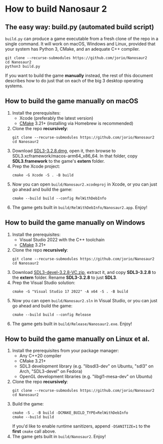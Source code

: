 # How to build Nanosaur 2

## The easy way: build.py (automated build script)

`build.py` can produce a game executable from a fresh clone of the repo in a single command. It will work on macOS, Windows and Linux, provided that your system has Python 3, CMake, and an adequate C++ compiler.

```
git clone --recurse-submodules https://github.com/jorio/Nanosaur2
cd Nanosaur2
python3 build.py
```

If you want to build the game **manually** instead, the rest of this document describes how to do just that on each of the big 3 desktop operating systems.

## How to build the game manually on macOS

1. Install the prerequisites:
    - Xcode (preferably the latest version)
    - [CMake](https://formulae.brew.sh/formula/cmake) 3.21+ (installing via Homebrew is recommended)
1. Clone the repo **recursively**:
    ```
    git clone --recurse-submodules https://github.com/jorio/Nanosaur2
    cd Nanosaur2
    ```
1. Download [SDL3-3.2.8.dmg](https://libsdl.org/release/SDL3-3.2.8.dmg), open it, then browse to SDL3.xcframework/macos-arm64_x86_64. In that folder, copy **SDL3.framework** to the game's **extern** folder.
1. Prep the Xcode project:
    ```
    cmake -G Xcode -S . -B build
    ```
1. Now you can open `build/Nanosaur2.xcodeproj` in Xcode, or you can just go ahead and build the game:
    ```
    cmake --build build --config RelWithDebInfo
    ```
1. The game gets built in `build/RelWithDebInfo/Nanosaur2.app`. Enjoy!

## How to build the game manually on Windows

1. Install the prerequisites:
    - Visual Studio 2022 with the C++ toolchain
    - [CMake](https://cmake.org/download/) 3.21+
1. Clone the repo **recursively**:
    ```
    git clone --recurse-submodules https://github.com/jorio/Nanosaur2
    cd Nanosaur2
    ```
1. Download [SDL3-devel-3.2.8-VC.zip](https://libsdl.org/release/SDL3-devel-3.2.8-VC.zip), extract it, and copy **SDL3-3.2.8** to the **extern** folder. Rename **SDL3-3.2.8** to just **SDL3**.
1. Prep the Visual Studio solution:
    ```
    cmake -G "Visual Studio 17 2022" -A x64 -S . -B build
    ```
1. Now you can open `build/Nanosaur2.sln` in Visual Studio, or you can just go ahead and build the game:
    ```
    cmake --build build --config Release
    ```
1. The game gets built in `build/Release/Nanosaur2.exe`. Enjoy!

## How to build the game manually on Linux et al.

1. Install the prerequisites from your package manager:
    - Any C++20 compiler
    - CMake 3.21+
    - SDL3 development library (e.g. "libsdl3-dev" on Ubuntu, "sdl3" on Arch, "SDL3-devel" on Fedora)
    - OpenGL development libraries (e.g. "libgl1-mesa-dev" on Ubuntu)
1. Clone the repo **recursively**:
    ```
    git clone --recurse-submodules https://github.com/jorio/Nanosaur2
    cd Nanosaur2
    ```
1. Build the game:
    ```
    cmake -S . -B build -DCMAKE_BUILD_TYPE=RelWithDebInfo
    cmake --build build
    ```
    If you'd like to enable runtime sanitizers, append `-DSANITIZE=1` to the **first** `cmake` call above.
1. The game gets built in `build/Nanosaur2`. Enjoy!
